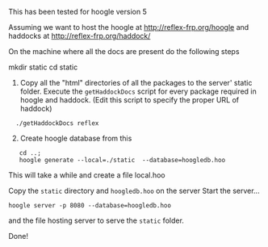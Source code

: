 This has been tested for hoogle version 5

Assuming we want to host the hoogle at http://reflex-frp.org/hoogle
and haddocks at http://reflex-frp.org/haddock/

On the machine where all the docs are present do the following steps

mkdir static
cd static

1. Copy all the "html" directories of all the packages to the server' static
   folder. Execute the `getHaddockDocs` script for every package required in
   hoogle and haddock. (Edit this script to specify the proper URL of haddock)
   
```
  ./getHaddockDocs reflex
```

2. Create hoogle database from this

```
   cd ..;
   hoogle generate --local=./static  --database=hoogledb.hoo
```

   This will take a while and create a file local.hoo

Copy the `static` directory and `hoogledb.hoo` on the server
Start the server...

   `hoogle server -p 8080 --database=hoogledb.hoo`

and the file hosting server to serve the `static` folder.

Done!
